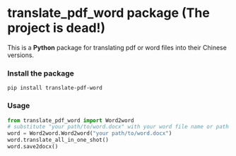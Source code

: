 # translate_pdf_word package (The project is dead!)

This is a **Python** package for translating pdf or word files into their Chinese versions.

### Install the package

```
pip install translate-pdf-word
```

### Usage

```python
from translate_pdf_word import Word2word
# substitute "your path/to/word.docx" with your word file name or path to it
word = Word2word.Word2word("your path/to/word.docx")
word.translate_all_in_one_shot()
word.save2docx()
```
